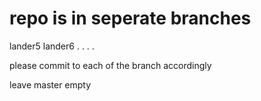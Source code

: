 # repo is in seperate branches


lander5
lander6 
.
.
.
.



please commit to each of the branch accordingly

leave master empty

